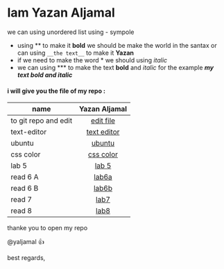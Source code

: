 # Iam Yazan Aljamal 

we can using unordered list using - sympole
- using **  to make it  **bold**  we should be make the world in the santax  or can using `__the text__` to make it __Yazan__
- if we need to make the word * we should using *italic* 
- we can using *** to make the text **bold** and *italic* for the example ***my text bold and italic***  

#### i will give you the file of my repo :

| name               | Yazan Aljamal                                                        |
|--------------------|:--------------------------------------------------------------------:|
|to git repo and edit|[edit file](https://yaljamal.github.io/learning-journal/edit-file)    |
|text-editor         |[text editor](https://yaljamal.github.io/learning-journal/text-editor)|
|ubuntu              |[ubuntu](https://yaljamal.github.io/learning-journal/ubuntu)          |
|css color           |[css color](https://yaljamal.github.io/learning-journal/css)          |
|lab 5          |[lab 5](https://yaljamal.github.io/humman-lovers/)          |
|read 6 A          |[lab6a](https://yaljamal.github.io/learning-journal/read6a)          |
|read 6 B          |[lab6b](https://yaljamal.github.io/learning-journal/read6b)          |
|read 7           |[lab7](https://yaljamal.github.io/learning-journal/read7)          |
|read 8         |[lab8](https://yaljamal.github.io/learning-journal/read8)          |








thanke you to open my repo 

@yaljamal :+1:

best regards,
